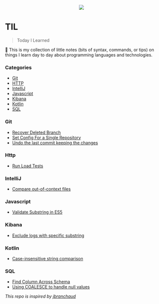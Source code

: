 <p align="center">
<img src="https://media.giphy.com/media/v1.Y2lkPTc5MGI3NjExbDR0NHYweGtzdGNraTgwbjRkczM0Nm9wNGE1d3p4cXYxem1uNjNobiZlcD12MV9pbnRlcm5hbF9naWZfYnlfaWQmY3Q9Zw/3oz8xNkfjM07d7dK0w/giphy.gif">
</p>

# TIL

> Today I Learned

📔 This is my collection of little notes (bits of syntax, commands, or tips) on things I learn day to day about programming languages and technologies. 

### Categories

* [Git](#git)
* [HTTP](#http)
* [IntelliJ](#intellij)
* [Javascript](#javascript)
* [Kibana](#kibana)
* [Kotlin](#kotlin)
* [SQL](#sql)

### Git
- [Recover Deleted Branch](git/recover-deleted-branch.md)
- [Set Config For a Single Repository](git/set-config-for-single-repo.md)
- [Undo the last commit keeping the changes](/git/undo-last-commit-keeping-changes.md)

### Http
- [Run Load Tests](http/run-load-tests.md)

### IntelliJ
- [Compare out-of-context files](intelliJ/compare-ooc-files.md)

### Javascript
- [Validate Substring in ES5](javascript/validate-existence-of-a-substring-in-ES5.md)

### Kibana
- [Exclude logs with specific substring](kibana/exclude-logs-with-specific-substring.md)

### Kotlin
- [Case-insensitive string comparison](kotlin/case-insensitive-string-comparison.md)

### SQL
- [Find Column Across Schema](sql/find-columns-across-schema.md)
- [Using COALESCE to handle null values](sql/using-coalesce-to-handle-null.md)
  
  
*This repo is inspired by [jbranchaud](https://github.com/jbranchaud/til)*
